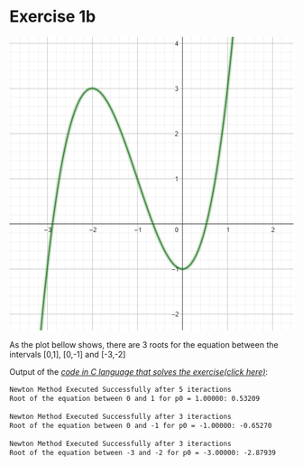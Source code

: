 # Exercise 1b

![plot](plot.png)

As the plot bellow shows, there are 3 roots for the equation between the intervals [0,1], [0,-1] and [-3,-2]

Output of the *[code in C language that solves the exercise(click here)](ex01b.c)*:
    
    Newton Method Executed Successfully after 5 iteractions
    Root of the equation between 0 and 1 for p0 = 1.00000: 0.53209

    Newton Method Executed Successfully after 3 iteractions
    Root of the equation between 0 and -1 for p0 = -1.00000: -0.65270

    Newton Method Executed Successfully after 3 iteractions
    Root of the equation between -3 and -2 for p0 = -3.00000: -2.87939
